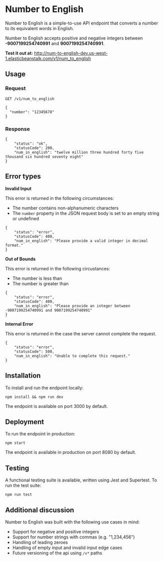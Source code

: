 # Number to English

Number to English is a simple-to-use API endpoint that converts a number to its equivalent words in English.

Number to English accepts positive and negative integers between **-9007199254740991** and **9007199254740991**.

**Test it out at:** http://num-to-english-dev.us-west-1.elasticbeanstalk.com/v1/num_to_english

## Usage

### Request

```
GET /v1/num_to_english

{
  "number": "12345678"
}

```

### Response

```
{
    "status": "ok",
    "statusCode": 200,
    "num_in_english": "twelve million three hundred forty five thousand six hundred seventy eight"
}

```

## Error types

**Invalid Input**

This error is returned in the following circumstances:

- The number contains non-alphanumeric characters
- The `number` property in the JSON request body is set to an empty string or undefined

```
{
    "status": "error",
    "statusCode": 400,
    "num_in_english": "Please provide a valid integer in decimal format."
}

```

**Out of Bounds**

This error is returned in the following circustances:

- The number is less than
- The number is greater than

```
{
    "status": "error",
    "statusCode": 400,
    "num_in_english": "Please provide an integer between -9007199254740991 and 9007199254740991"
}

```

**Internal Error**

This error is returned in the case the server cannot complete the request.

```
{
    "status": "error",
    "statusCode": 500,
    "num_in_english": "Unable to complete this request."
}

```

## Installation

To install and run the endpoint locally:

`npm install && npm run dev`

The endpoint is available on port 3000 by default.

## Deployment

To run the endpoint in production:

`npm start`

The endpoint is available in production on port 8080 by default.

## Testing

A functional testing suite is available, written using Jest and Supertest. To run the test suite:

`npm run test`

## Additional discussion

Number to English was built with the following use cases in mind:

- Support for negative and positive integers
- Support for number strings with commas (e.g. "1,234,456")
- Handling of leading zeroes
- Handling of empty input and invalid input edge cases
- Future versioning of the api using `/v*` paths
